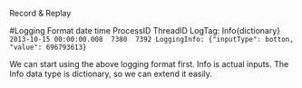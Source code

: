 Record & Replay


#Logging Format
date time ProcessID ThreadID LogTag: Info{dictionary}
`2013-10-15 00:00:00.008  7380  7392 LoggingInfo: {"inputType": botton, "value": 696793613}`


We can start using the above logging format first.
Info is actual inputs. The Info data type is dictionary, so we can extend it easily.
